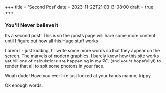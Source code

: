 +++
title = 'Second Post'
date = 2023-11-22T21:03:13-08:00
draft = true
+++

### You'll Never believe it
Its a second post! This is so the /posts page will have some more content until I figure out how all this Hugo stuff works

Lorem L- just kidding, I'll write some more words so that they appear on the screen. The marvels of modern graphics. I barely know how this site works yet billions of calculations are happening in my PC, (and yours hopefully!) to render that all to spit some photons in your face. 

Woah dude! Have you ever like just looked at your hands mannn, trippy.

Ok enough words.